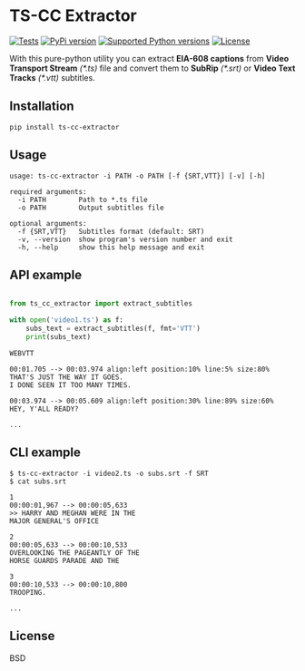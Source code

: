 # TS-CC Extractor
[![Tests](https://github.com/interlark/ts-cc-extractor/actions/workflows/tests.yml/badge.svg)](https://github.com/interlark/ts-cc-extractor/actions/workflows/tests.yml)
[![PyPi version](https://badgen.net/pypi/v/ts-cc-extractor)](https://pypi.org/project/ts-cc-extractor)
[![Supported Python versions](https://badgen.net/pypi/python/ts-cc-extractor)](https://pypi.org/project/ts-cc-extractor)
[![License](https://badgen.net/pypi/license/ts-cc-extractor)](https://github.com/interlark/ts-cc-extractor/blob/master/LICENSE)

With this pure-python utility you can extract __EIA-608 captions__ from __Video Transport Stream__ _(*.ts)_ file
and convert them to __SubRip__ _(*.srt)_ or __Video Text Tracks__ _(*.vtt)_ subtitles.


## Installation

```
pip install ts-cc-extractor
```


## Usage

```
usage: ts-cc-extractor -i PATH -o PATH [-f {SRT,VTT}] [-v] [-h]

required arguments:
  -i PATH        Path to *.ts file
  -o PATH        Output subtitles file

optional arguments:
  -f {SRT,VTT}   Subtitles format (default: SRT)
  -v, --version  show program's version number and exit
  -h, --help     show this help message and exit
```


## API example

```python

from ts_cc_extractor import extract_subtitles

with open('video1.ts') as f:
    subs_text = extract_subtitles(f, fmt='VTT')
    print(subs_text)
```
```
WEBVTT

00:01.705 --> 00:03.974 align:left position:10% line:5% size:80%
THAT'S JUST THE WAY IT GOES.
I DONE SEEN IT TOO MANY TIMES.

00:03.974 --> 00:05.609 align:left position:30% line:89% size:60%
HEY, Y'ALL READY?

...
```

## CLI example

```
$ ts-cc-extractor -i video2.ts -o subs.srt -f SRT
$ cat subs.srt
```
```
1
00:00:01,967 --> 00:00:05,633                       
>> HARRY AND MEGHAN WERE IN THE
MAJOR GENERAL'S OFFICE

2
00:00:05,633 --> 00:00:10,533       
OVERLOOKING THE PAGEANTLY OF THE
HORSE GUARDS PARADE AND THE

3
00:00:10,533 --> 00:00:10,800  
TROOPING.

...
```


## License

BSD
